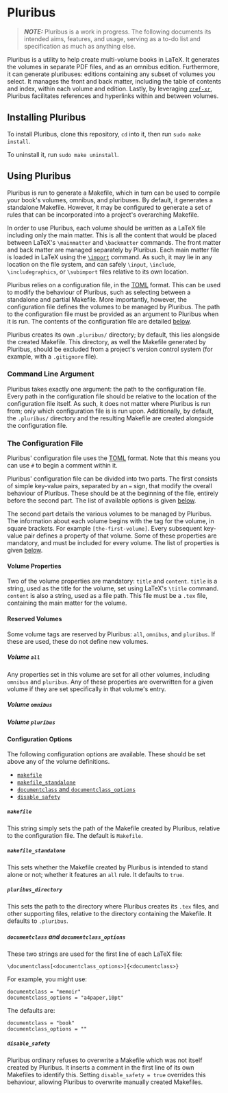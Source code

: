 # Pluribus

> **_NOTE:_**
> Pluribus is a work in progress.
> The following documents its intended aims, features, and usage, serving as a to-do list and specification as much as anything else.

Pluribus is a utility to help create multi-volume books in LaTeX.
It generates the volumes in separate PDF files, and as an omnibus edition.
Furthermore, it can generate pluribuses: editions containing any subset of volumes you select.
It manages the front and back matter, including the table of contents and index, within each volume and edition.
Lastly, by leveraging [`zref-xr`](https://ctan.org/pkg/zref), Pluribus facilitates references and hyperlinks within and between volumes.

## Installing Pluribus

To install Pluribus, clone this repository, `cd` into it, then run `sudo make install`.

To uninstall it, run `sudo make uninstall`.

## Using Pluribus

Pluribus is run to generate a Makefile, which in turn can be used to compile your book's volumes, omnibus, and pluribuses.
By default, it generates a standalone Makefile.
However, it may be configured to generate a set of rules that can be incorporated into a project's overarching Makefile.

In order to use Pluribus, each volume should be written as a LaTeX file including only the main matter.
This is all the content that would be placed between LaTeX's `\mainmatter` and `\backmatter` commands.
The front matter and back matter are managed separately by Pluribus.
Each main matter file is loaded in LaTeX using the [`\import`](https://ctan.org/pkg/import) command.
As such, it may lie in any location on the file system, and can safely `\input`, `\include`, `\includegraphics`, or `\subimport` files relative to its own location.

Pluribus relies on a configuration file, in the [TOML](https://github.com/toml-lang/toml) format.
This can be used to modify the behaviour of Pluribus, such as selecting between a standalone and partial Makefile.
More importantly, however, the configuration file defines the volumes to be managed by Pluribus.
The path to the configuration file must be provided as an argument to Pluribus when it is run.
The contents of the configuration file are detailed [below](#user-content-the-configuration-file).

Pluribus creates its own `.pluribus/` directory; by default, this lies alongside the created Makefile.
This directory, as well the Makefile generated by Pluribus, should be excluded from a project's version control system (for example, with a `.gitignore` file).

### Command Line Argument

Pluribus takes exactly one argument: the path to the configuration file.
Every path in the configuration file should be relative to the location of the configuration file itself.
As such, it does not matter where Pluribus is run from; only which configuration file is is run upon.
Additionally, by default, the `.pluribus/` directory and the resulting Makefile are created alongside the configuration file.

### The Configuration File

Pluribus' configuration file uses the [TOML](https://github.com/toml-lang/toml) format.
Note that this means you can use `#` to begin a comment within it.

Pluribus' configuration file can be divided into two parts.
The first consists of simple key-value pairs, separated by an `=` sign, that modify the overall behaviour of Pluribus.
These should be at the beginning of the file, entirely before the second part.
The list of available options is given [below](#user-content-configuration-options).

The second part details the various volumes to be managed by Pluribus.
The information about each volume begins with the tag for the volume, in square brackets.
For example `[the-first-volume]`.
Every subsequent key-value pair defines a property of that volume.
Some of these properties are mandatory, and must be included for every volume.
The list of properties is given [below](#user-content-volume-properties).

#### Volume Properties

Two of the volume properties are mandatory: `title` and `content`.
`title` is a string, used as the title for the volume, set using LaTeX's `\title` command.
`content` is also a string, used as a file path.
This file must be a `.tex` file, containing the main matter for the volume.

#### Reserved Volumes

Some volume tags are reserved by Pluribus: `all`, `omnibus`, and `pluribus`.
If these are used, these do not define new volumes.

##### Volume `all`

Any properties set in this volume are set for all other volumes, including `omnibus` and `pluribus`.
Any of these properties are overwritten for a given volume if they are set specifically in that volume's entry.

##### Volume `omnibus`

##### Volume `pluribus`

#### Configuration Options

The following configuration options are available.
These should be set above any of the volume definitions.
- [`makefile`](#user-content-makefile)
- [`makefile_standalone`](#user-content-makefile)
- [`documentclass` and `documentclass_options`](#user-content-documentclass-and-documentclass_options)
- [`disable_safety`](#user-content-disable_safety)

##### `makefile`
This string simply sets the path of the Makefile created by Pluribus, relative to the configuration file.
The default is `Makefile`.

##### `makefile_standalone`
This sets whether the Makefile created by Pluribus is intended to stand alone or not; whether it features an `all` rule.
It defaults to `true`.

##### `pluribus_directory`
This sets the path to the directory where Pluribus creates its `.tex` files, and other supporting files, relative to the directory containing the Makefile.
It defaults to `.pluribus`.

##### `documentclass` and `documentclass_options`
These two strings are used for the first line of each LaTeX file:
```
\documentclass[<documentclass_options>]{<documentclass>}
```
For example, you might use:
```
documentclass = "memoir"
documentclass_options = "a4paper,10pt"
```
The defaults are:
```
documentclass = "book"
documentclass_options = ""
```

##### `disable_safety`
Pluribus ordinary refuses to overwrite a Makefile which was not itself created by Pluribus.
It inserts a comment in the first line of its own Makefiles to identify this.
Setting `disable_safety = true` overrides this behaviour, allowing Pluribus to overwrite manually created Makefiles.
